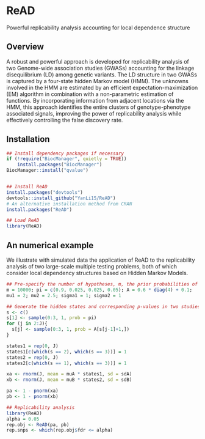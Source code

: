 # ReAD
 Powerful replicability analysis accounting for local dependence structure

## Overview

A robust and powerful approach is developed for replicability analysis of two Genome-wide association studies (GWASs) accounting for the linkage disequilibrium (LD) among genetic variants. The LD structure in two GWASs is captured by a four-state hidden Markov model (HMM). The unknowns involved in the HMM are estimated by an efficient expectation-maximization (EM) algorithm in combination with a non-parametric estimation of functions. By incorporating information from adjacent locations via the HMM, this approach identifies the entire clusters of genotype-phenotype associated signals, improving the power of replicability analysis while effectively controlling the false discovery rate.

## Installation

```R
## Install dependency packages if necessary
if (!require("BiocManager", quietly = TRUE))
    install.packages("BiocManager")
BiocManager::install("qvalue")


## Install ReAD
install.packages("devtools")
devtools::install_github("YanLi15/ReAD")
# An alternative installation method from CRAN
install.packages("ReAD")

## Load ReAD
library(ReAD)
```

## An numerical example

We illustrate with simulated data the application of ReAD to the replicability analysis of two large-scale multiple testing problems, both of which consider local dependency structures based on Hidden Markov Models.

```R
## Pre-specify the number of hypotheses, m, the prior probabilities of the joint hidden states, pi, the transition matrix, A, and the alternative settings
m = 10000; pi = c(0.9, 0.025, 0.025, 0.05); A = 0.6 * diag(4) + 0.1;
mu1 = 2; mu2 = 2.5; sigma1 = 1; sigma2 = 1

## Generate the hidden states and corresponding p-values in two studies based on a four-state hidden Markov model
s <- c()
s[1] <- sample(0:3, 1, prob = pi)
for (j in 2:J){
  s[j] <- sample(0:3, 1, prob = A[s[j-1]+1,])
}

states1 = rep(0, J)
states1[c(which(s == 2), which(s == 3))] = 1
states2 = rep(0, J)
states2[c(which(s == 1), which(s == 3))] = 1

xa <- rnorm(J, mean = muA * states1, sd = sdA)
xb <- rnorm(J, mean = muB * states2, sd = sdB)

pa <- 1 - pnorm(xa)
pb <- 1 - pnorm(xb)

## Replicability analysis
library(ReAD)
alpha = 0.05
rep.obj <- ReAD(pa, pb)
rep.snps <- which(rep.obj$fdr <= alpha)
```


